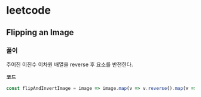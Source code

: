 # leetcode

## Flipping an Image

### 풀이

주어진 이진수 이차원 배열을 reverse 후 요소를 반전한다.

**코드**

```js
const flipAndInvertImage = image => image.map(v => v.reverse().map(v => v ? 0 : 1));
```